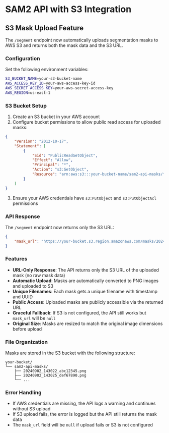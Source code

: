 # SAM2 API with S3 Integration

## S3 Mask Upload Feature

The `/segment` endpoint now automatically uploads segmentation masks to AWS S3 and returns both the mask data and the S3 URL.

### Configuration

Set the following environment variables:

```bash
S3_BUCKET_NAME=your-s3-bucket-name
AWS_ACCESS_KEY_ID=your-aws-access-key-id  
AWS_SECRET_ACCESS_KEY=your-aws-secret-access-key
AWS_REGION=us-east-1
```

### S3 Bucket Setup

1. Create an S3 bucket in your AWS account
2. Configure bucket permissions to allow public read access for uploaded masks:

```json
{
    "Version": "2012-10-17",
    "Statement": [
        {
            "Sid": "PublicReadGetObject",
            "Effect": "Allow",
            "Principal": "*",
            "Action": "s3:GetObject",
            "Resource": "arn:aws:s3:::your-bucket-name/sam2-api-masks/*"
        }
    ]
}
```

3. Ensure your AWS credentials have `s3:PutObject` and `s3:PutObjectAcl` permissions

### API Response

The `/segment` endpoint now returns only the S3 URL:

```json
{
    "mask_url": "https://your-bucket.s3.region.amazonaws.com/masks/20240902_143022_abc12345.png"
}
```

### Features

- **URL-Only Response**: The API returns only the S3 URL of the uploaded mask (no raw mask data)
- **Automatic Upload**: Masks are automatically converted to PNG images and uploaded to S3
- **Unique Filenames**: Each mask gets a unique filename with timestamp and UUID
- **Public Access**: Uploaded masks are publicly accessible via the returned URL
- **Graceful Fallback**: If S3 is not configured, the API still works but `mask_url` will be `null`
- **Original Size**: Masks are resized to match the original image dimensions before upload

### File Organization

Masks are stored in the S3 bucket with the following structure:
```
your-bucket/
└── sam2-api-masks/
    ├── 20240902_143022_abc12345.png
    ├── 20240902_143025_def67890.png
    └── ...
```

### Error Handling

- If AWS credentials are missing, the API logs a warning and continues without S3 upload
- If S3 upload fails, the error is logged but the API still returns the mask data
- The `mask_url` field will be `null` if upload fails or S3 is not configured
